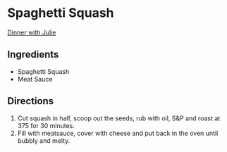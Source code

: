 # Spaghetti Squash

[Dinner with Julie](https://www.dinnerwithjulie.com/2014/10/21/cheesy-baked-spaghetti-squash/)


## Ingredients
* Spaghetti Squash
* Meat Sauce

## Directions
1. Cut squash in half, scoop out the seeds, rub with oil, S&P and roast at 375 for 30 minutes.
2. Fill with meatsauce, cover with cheese and put back in the oven until bubbly and melty.
